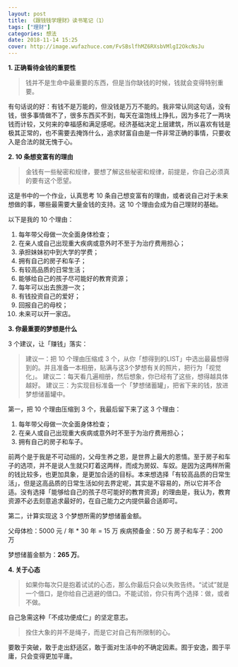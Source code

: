 ```yaml
---
layout: post
title: 《跟钱钱学理财》读书笔记（1）
tags: ["理财"]
categories: 想法
date: 2018-11-14 15:25
cover: http://image.wufazhuce.com/FvSBslfhMZ6RXsbVMlgI2OkcNsJu
---
```


**1. 正确看待金钱的重要性**

> 钱并不是生命中最重要的东西，但是当你缺钱的时候，钱就会变得特别重要。

有句话说的好：有钱不是万能的，但没钱是万万不能的。我非常认同这句话，没有钱，很多事情做不了，很多东西买不到，每天在温饱线上挣扎，因为多花了一两块钱而计较，又何来的幸福感和满足感呢。经济基础决定上层建筑，所以喜欢有钱是极其正常的，也不需要去掩饰什么，追求财富自由是一件非常正确的事情，只要收入是合法的就无愧于心。

**2. 10 条想变富有的理由**

> 金钱有一些秘密和规律，要想了解这些秘密和规律，前提是，你自己必须真的要有这个愿望。

这是书中的一个作业，认真思考 10 条自己想变富有的理由，或者说自己对于未来想做的事，哪些最需要大量金钱的支持。这 10 个理由会成为自己理财的基础。

以下是我的 10 个理由：

1. 每年带父母做一次全面身体检查；
2. 在亲人或自己出现重大疾病或意外时不至于为治疗费用担心；
3. 承担妹妹初中到大学的学费；
4. 拥有自己的房子和车子；
5. 有较高品质的日常生活；
6. 能够给自己的孩子尽可能好的教育资源；
7. 每年可以出去旅游一次；
8. 有钱投资自己的爱好；
9. 回报自己的母校；
10. 未来可以开一家店。

**3. 你最重要的梦想是什么**

3 个建议，让「赚钱」落实：

> 建议一：把 10 个理由压缩成 3 个，从你「想得到的LIST」中选出最最想得到的。并且准备一本相册，贴满与这3个梦想有关的照片，把行为「视觉化」。
> 建议二：每天看几遍相册，然后想象，你已经有了这些，想得越具体越好。
> 建议三：为实现目标准备一个「梦想储蓄罐」，把省下来的钱，放进梦想储蓄罐中。

第一，把 10 个理由压缩到 3 个，我最后留下来了这 3 个理由：

1. 每年带父母做一次全面身体检查；
2. 在亲人或自己出现重大疾病或意外时不至于为治疗费用担心；
3.  拥有自己的房子和车子。

前两个是于我是不可动摇的，父母生养之恩，是世界上最大的恩情。至于房子和车子的选项，并不是说人生就只盯着这两样，而成为房奴、车奴。是因为这两样所需的钱比较多，也更加具象，是更加合适的目标。本来想选择「有较高品质的日常生活」，但是这高品质的日常生活如何去界定呢，其实是不容易的，所以它并不合适。没有选择「能够给自己的孩子尽可能好的教育资源」的理由是，我认为，教育资源不必去刻意追求最好的，在自己能力之内提供最合适即可。

第二，计算实现这 3 个梦想所需的梦想储蓄金额。

父母体检：5000 元 / 年 * 30 年 = 15 万
疾病预备金：50 万 
房子和车子：200 万

梦想储蓄金额为：**265 万**。

**4. 关于心态**

> 如果你每次只是抱着试试的心态，那么你最后只会以失败告终。“试试”就是一个借口，是你给自己逃避的借口。不能试验，你只有两个选择：做，或者不做。

自己急需这种「不成功便成仁」的坚定意志。

> 拴住大象的并不是绳子，而是它对自己有所限制的心。

要敢于突破，敢于走出舒适区，敢于面对生活中的不确定因素。囿于安逸，囿于平庸，只会变得更加平庸。



